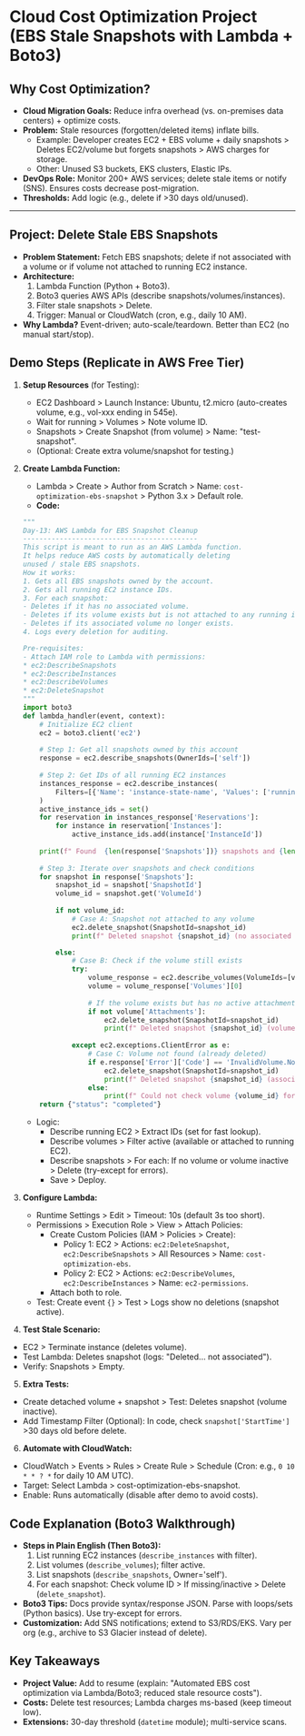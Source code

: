 # Cloud Cost Optimization Project (EBS Stale Snapshots with Lambda + Boto3)

## Why Cost Optimization?

- **Cloud Migration Goals:** Reduce infra overhead (vs. on-premises data centers) + optimize costs.
- **Problem:** Stale resources (forgotten/deleted items) inflate bills.
    - Example: Developer creates EC2 + EBS volume + daily snapshots > Deletes EC2/volume but forgets snapshots > AWS charges for storage.
    - Other: Unused S3 buckets, EKS clusters, Elastic IPs.
- **DevOps Role:** Monitor 200+ AWS services; delete stale items or notify (SNS). Ensures costs decrease post-migration.
- **Thresholds:** Add logic (e.g., delete if >30 days old/unused).

---

## Project: Delete Stale EBS Snapshots

- **Problem Statement:** Fetch EBS snapshots; delete if not associated with a volume or if volume not attached to running EC2 instance.
- **Architecture:**
    1. Lambda Function (Python + Boto3).
    2. Boto3 queries AWS APIs (describe snapshots/volumes/instances).
    3. Filter stale snapshots > Delete.
    4. Trigger: Manual or CloudWatch (cron, e.g., daily 10 AM).
- **Why Lambda?** Event-driven; auto-scale/teardown. Better than EC2 (no manual start/stop).

## Demo Steps (Replicate in AWS Free Tier)

1. **Setup Resources** (for Testing):
    - EC2 Dashboard > Launch Instance: Ubuntu, t2.micro (auto-creates volume, e.g., vol-xxx ending in 545e).
    - Wait for running > Volumes > Note volume ID.
    - Snapshots > Create Snapshot (from volume) > Name: "test-snapshot".
    - (Optional: Create extra volume/snapshot for testing.)

2. **Create Lambda Function:**
    - Lambda > Create > Author from Scratch > Name: `cost-optimization-ebs-snapshot` > Python 3.x > Default role.
    - **Code:**
    ```python
    """
    Day-13: AWS Lambda for EBS Snapshot Cleanup
    -------------------------------------------
    This script is meant to run as an AWS Lambda function.
    It helps reduce AWS costs by automatically deleting
    unused / stale EBS snapshots.
    How it works:
    1. Gets all EBS snapshots owned by the account.
    2. Gets all running EC2 instance IDs.
    3. For each snapshot:
    - Deletes if it has no associated volume.
    - Deletes if its volume exists but is not attached to any running instance.
    - Deletes if its associated volume no longer exists.
    4. Logs every deletion for auditing.
    
    Pre-requisites:
    - Attach IAM role to Lambda with permissions:
    * ec2:DescribeSnapshots
    * ec2:DescribeInstances
    * ec2:DescribeVolumes
    * ec2:DeleteSnapshot
    """
    import boto3
    def lambda_handler(event, context):
        # Initialize EC2 client
        ec2 = boto3.client('ec2')
        
        # Step 1: Get all snapshots owned by this account
        response = ec2.describe_snapshots(OwnerIds=['self'])
        
        # Step 2: Get IDs of all running EC2 instances
        instances_response = ec2.describe_instances(
            Filters=[{'Name': 'instance-state-name', 'Values': ['running']}]
        )
        active_instance_ids = set()
        for reservation in instances_response['Reservations']:
            for instance in reservation['Instances']:
                active_instance_ids.add(instance['InstanceId'])
        
        print(f" Found  {len(response['Snapshots'])} snapshots and {len(active_instance_ids)} running instances.")
        
        # Step 3: Iterate over snapshots and check conditions
        for snapshot in response['Snapshots']:
            snapshot_id = snapshot['SnapshotId']
            volume_id = snapshot.get('VolumeId')
            
            if not volume_id:
                # Case A: Snapshot not attached to any volume
                ec2.delete_snapshot(SnapshotId=snapshot_id)
                print(f" Deleted snapshot {snapshot_id} (no associated volume).")

            else:
                # Case B: Check if the volume still exists
                try:
                    volume_response = ec2.describe_volumes(VolumeIds=[volume_id])
                    volume = volume_response['Volumes'][0]
                    
                    # If the volume exists but has no active attachments → delete snapshot
                    if not volume['Attachments']:
                        ec2.delete_snapshot(SnapshotId=snapshot_id)
                        print(f" Deleted snapshot {snapshot_id} (volume {volume_id} not attached to any instance).")
                        
                except ec2.exceptions.ClientError as e:
                    # Case C: Volume not found (already deleted)
                    if e.response['Error']['Code'] == 'InvalidVolume.NotFound':
                        ec2.delete_snapshot(SnapshotId=snapshot_id)
                        print(f" Deleted snapshot {snapshot_id} (associated volume {volume_id} not found).")
                    else:
                        print(f" Could not check volume {volume_id} for snapshot {snapshot_id}: {e}")
        return {"status": "completed"}
    ```
    - Logic:
      - Describe running EC2 > Extract IDs (set for fast lookup).
      - Describe volumes > Filter active (available or attached to running EC2).
      - Describe snapshots > For each: If no volume or volume inactive > Delete (try-except for errors).
      - Save > Deploy.

3. **Configure Lambda:**
    - Runtime Settings > Edit > Timeout: 10s (default 3s too short).
    - Permissions > Execution Role > View > Attach Policies:
      - Create Custom Policies (IAM > Policies > Create):
        - Policy 1: EC2 > Actions: `ec2:DeleteSnapshot`, `ec2:DescribeSnapshots` > All Resources > Name: `cost-optimization-ebs`.
        - Policy 2: EC2 > Actions: `ec2:DescribeVolumes`, `ec2:DescribeInstances` > Name: `ec2-permissions`.
      - Attach both to role.
    - Test: Create event `{}` > Test > Logs show no deletions (snapshot active).

4. **Test Stale Scenario:**
  - EC2 > Terminate instance (deletes volume).
  - Test Lambda: Deletes snapshot (logs: "Deleted... not associated").
  - Verify: Snapshots > Empty.

5. **Extra Tests:**
  - Create detached volume + snapshot > Test: Deletes snapshot (volume inactive).
  - Add Timestamp Filter (Optional): In code, check `snapshot['StartTime']` >30 days old before delete.

6. **Automate with CloudWatch:**
  - CloudWatch > Events > Rules > Create Rule > Schedule (Cron: e.g., `0 10 * * ? *` for daily 10 AM UTC).
  - Target: Select Lambda > cost-optimization-ebs-snapshot.
  - Enable: Runs automatically (disable after demo to avoid costs).

## Code Explanation (Boto3 Walkthrough)

  - **Steps in Plain English (Then Boto3):**
    1. List running EC2 instances (`describe_instances` with filter).
    2. List volumes (`describe_volumes`); filter active.
    3. List snapshots (`describe_snapshots`, Owner='self').
    4. For each snapshot: Check volume ID > If missing/inactive > Delete (`delete_snapshot`).
  - **Boto3 Tips:** Docs provide syntax/response JSON. Parse with loops/sets (Python basics). Use try-except for errors.
  - **Customization:** Add SNS notifications; extend to S3/RDS/EKS. Vary per org (e.g., archive to S3 Glacier instead of delete).

## Key Takeaways

  - **Project Value:** Add to resume (explain: "Automated EBS cost optimization via Lambda/Boto3; reduced stale resource costs").
  - **Costs:** Delete test resources; Lambda charges ms-based (keep timeout low).
  - **Extensions:** 30-day threshold (`datetime` module); multi-service scans.